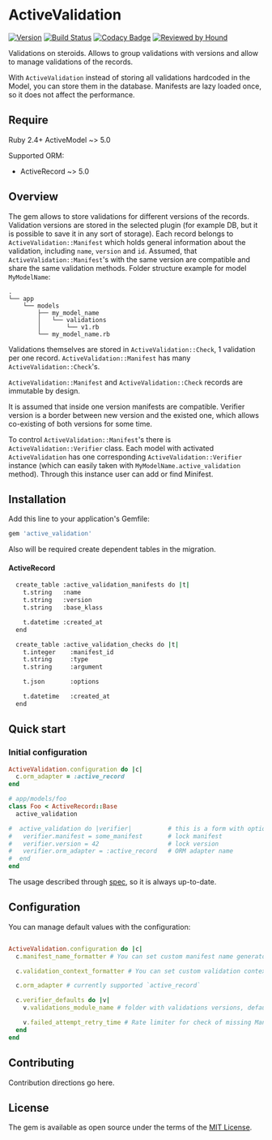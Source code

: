 # ActiveValidation

[![Version               ][rubygems_badge]][rubygems]
[![Build Status          ][travisci_badge]][travisci]
[![Codacy Badge          ][codacy_badge]][codacy]
[![Reviewed by Hound     ][hound_badge]][hound]


Validations on steroids. Allows to group validations with versions and
allow to manage validations of the records.

With `ActiveValidation` instead of storing all validations hardcoded
in the Model, you can store them in the database. Manifests are lazy loaded
once, so it does not affect the performance.

## Require

Ruby 2.4+
ActiveModel ~> 5.0

Supported ORM:

* ActiveRecord ~> 5.0

## Overview

The gem allows to store validations for different versions of the records.
Validation versions are stored in the selected plugin (for example DB, but
it is possible to save it in any sort of storage). Each record belongs to
`ActiveValidation::Manifest` which holds general information about
the validation, including `name`, `version` and `id`. Assumed, that
`ActiveValidation::Manifest`'s with the same version are compatible and share
the same validation methods. Folder structure example for model `MyModelName`:

```
.
└── app
    └── models
        ├── my_model_name
        │   └── validations
        │       └── v1.rb
        └── my_model_name.rb
```

Validations themselves are stored in `ActiveValidation::Check`, 1 validation
per one record. `ActiveValidation::Manifest` has many `ActiveValidation::Check`'s.

`ActiveValidation::Manifest` and `ActiveValidation::Check` records are immutable
by design.

It is assumed that inside one version manifests are compatible. Verifier version
is a border between new version and the existed one, which allows co-existing of
both versions for some time.

To control `ActiveValidation::Manifest`'s there is `ActiveValidation::Verifier`
class. Each model with activated `ActiveValidation` has one corresponding
`ActiveValidation::Verifier` instance (which can easily taken with
`MyModelName.active_validation` method). Through this instance user can add or find
Minifest.


## Installation
Add this line to your application's Gemfile:

```ruby
gem 'active_validation'
```

Also will be required create dependent tables in the migration.

#### ActiveRecord

```bash
  create_table :active_validation_manifests do |t|
	t.string   :name
	t.string   :version
	t.string   :base_klass

	t.datetime :created_at
  end

  create_table :active_validation_checks do |t|
	t.integer    :manifest_id
	t.string     :type
	t.string     :argument

	t.json       :options

	t.datetime   :created_at
  end
```

## Quick start


### Initial configuration

```ruby
ActiveValidation.configuration do |c|
  c.orm_adapter = :active_record
end

# app/models/foo
class Foo < ActiveRecord::Base
  active_validation

#  active_validation do |verifier|          # this is a form with optional block
# 	verifier.manifest = some_manifest       # lock manifest
# 	verifier.version = 42 			        # lock version
# 	verifier.orm_adapter = :active_record	# ORM adapter name
#  end
end
```

The usage described through [spec][readme-spec], so it is always up-to-date.


## Configuration

You can manage default values with the configuration:

```ruby

ActiveValidation.configuration do |c|
  c.manifest_name_formatter # You can set custom manifest name generator, see lib/active_validation/formatters/manifest_name_formatter.rb

  c.validation_context_formatter # You can set custom validation context generator, see lib/active_validation/formatters/validation_context_formatter.rb

  c.orm_adapter # currently supported `active_record`

  c.verifier_defaults do |v|
    v.validations_module_name # folder with validations versions, default: "Validations"

	v.failed_attempt_retry_time # Rate limiter for check of missing Manifest, default: `1 day`
  end
end
```

## Contributing
Contribution directions go here.

## License
The gem is available as open source under the terms of the
[MIT License][mit-licence-link].

[rubygems_badge]: http://img.shields.io/gem/v/active_validation.svg
[rubygems]: https://rubygems.org/gems/active_validation
[travisci_badge]: https://travis-ci.org/kvokka/active_validation.svg?branch=master
[travisci]: https://travis-ci.org/kvokka/active_validation
[codacy_badge]: https://api.codacy.com/project/badge/Grade/fix--it
[codacy]: https://www.codacy.com/app/kvokka/pp_sql?utm_source=github.com&amp;utm_medium=referral&amp;utm_content=kvokka/active_validation&amp;utm_campaign=Badge_Grade
[hound_badge]: https://img.shields.io/badge/Reviewed_by-Hound-8E64B0.svg
[hound]: https://houndci.com

[readme-spec]: https://github.com/kvokka/activevalidation/spec/active_validation/orm_plugins/active_record_plugin/readme_spec.rb

[mit-licence-link]: http://opensource.org/licenses/MIT
